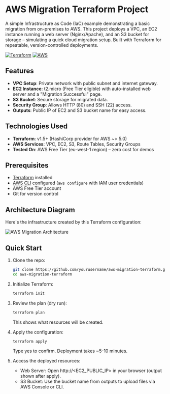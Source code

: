 # AWS Migration Terraform Project

A simple Infrastructure as Code (IaC) example demonstrating a basic migration from on-premises to AWS. This project deploys a VPC, an EC2 instance running a web server (Nginx/Apache), and an S3 bucket for storage – simulating a quick cloud migration setup.
Built with Terraform for repeatable, version-controlled deployments.

[![Terraform](https://img.shields.io/badge/terraform-%23736ADC.svg?style=for-the-badge&logo=terraform&logoColor=white)](https://www.terraform.io/)
[![AWS](https://img.shields.io/badge/AWS-%23FF9900.svg?style=for-the-badge&logo=amazon-aws&logoColor=white)](https://aws.amazon.com/)

## Features
- **VPC Setup**: Private network with public subnet and internet gateway.
- **EC2 Instance**: t2.micro (Free Tier eligible) with auto-installed web server and a "Migration Successful" page.
- **S3 Bucket**: Secure storage for migrated data.
- **Security Group**: Allows HTTP (80) and SSH (22) access.
- **Outputs**: Public IP of EC2 and S3 bucket name for easy access.

## Technologies Used
- **Terraform**: v1.5+ (HashiCorp provider for AWS ~> 5.0)
- **AWS Services**: VPC, EC2, S3, Route Tables, Security Groups
- **Tested On**: AWS Free Tier (eu-west-1 region) – zero cost for demos

## Prerequisites
- [Terraform](https://www.terraform.io/downloads.html) installed
- [AWS CLI](https://aws.amazon.com/cli/) configured (`aws configure` with IAM user credentials)
- AWS Free Tier account
- Git for version control

## Architecture Diagram
Here's the infrastructure created by this Terraform configuration:

![AWS Migration Architecture](https://i.imgur.com/NEzhcUk.png)

## Quick Start
1. Clone the repo:
   ```bash
   git clone https://github.com/yourusername/aws-migration-terraform.git
   cd aws-migration-terraform
   ```

2. Initialize Terraform:
    ```bash
    terraform init
    ```

3. Review the plan (dry run):
    ```bash
    terraform plan
    ```
    This shows what resources will be created.

4. Apply the configuration:
    ```bash
    terraform apply
    ```
    Type yes to confirm. Deployment takes ~5-10 minutes.

5. Access the deployed resources:
    - Web Server: Open http://<EC2_PUBLIC_IP> in your browser (output shown after apply).
    - S3 Bucket: Use the bucket name from outputs to upload files via AWS Console or CLI.

